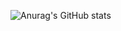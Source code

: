 ![Anurag's GitHub stats](https://github-readme-stats.vercel.app/api?username=cdb-is-not-good&include_all_commits=true&rank_icon=percentile&show_icons=true&theme=tokyonight)
